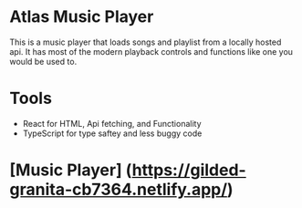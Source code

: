 # Atlas Music Player

This is a music player that loads songs and playlist from a locally hosted api. It has most of the modern playback controls and functions like one you would be used to.

# Tools
- React for HTML, Api fetching, and Functionality
- TypeScript for type saftey and less buggy code

# [Music Player] (https://gilded-granita-cb7364.netlify.app/)
